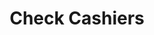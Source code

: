 ---
title: Check Cashiers
slug: check-cashiers
updated-on: '2024-05-30T13:44:31.749Z'
created-on: '2024-05-30T13:41:46.671Z'
published-on: '2024-05-30T13:54:32.469Z'
f_city-state-2:
- cms/city/marietta-ga.md
- cms/city/new-haven-ct.md
- cms/city/fontana-ca.md
- cms/city/riverside-ca.md
- cms/city/lawndale-ca.md
- cms/city/san-bernardino-ca.md
f_locations:
- cms/payday-loan/check-cashiers-10714.md
- cms/payday-loan/check-cashiers-10715.md
- cms/payday-loan/check-cashiers-10716.md
- cms/payday-loan/check-cashiers-10717.md
- cms/payday-loan/check-cashiers-10718.md
- cms/payday-loan/check-cashiers-10719.md
- cms/payday-loan/check-cashiers-10720.md
- cms/payday-loan/check-cashiers-10721.md
f_states:
- cms/state/georgia.md
- cms/state/connecticut.md
- cms/state/california.md
layout: '[company].html'
tags: company
---